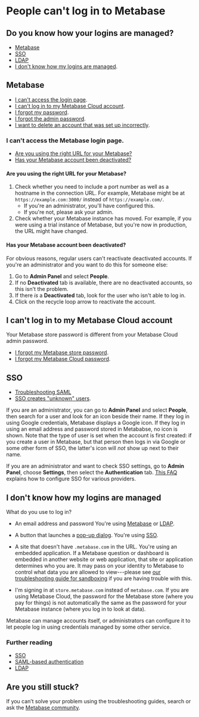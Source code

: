 # People can't log in to Metabase

## Do you know how your logins are managed?
- [Metabase][metabase-idp]
- [SSO][troubleshooting-sso]
- [LDAP][troubleshooting-ldap]
- [I don't know how my logins are managed][how-to-find-idp].

## Metabase
- [I can't access the login page][no-login-page].
- [I can't log in to my Metabase Cloud account][metabase-cloud-login].
- [I forgot my password][how-to-reset-password].
- [I forgot the admin password][how-to-reset-admin-password].
- [I want to delete an account that was set up incorrectly][how-to-delete-an-account].

### I can't access the Metabase login page.

- [Are you using the right URL for your Metabase?][incorrect-metabase-url]
- [Has your Metabase account been deactivated?][deactivated-metabase-account]

#### Are you using the right URL for your Metabase?

1. Check whether you need to include a port number as well as a hostname in the connection URL. For example, Metabase might be at `https://example.com:3000/` instead of `https://example.com/`.
   - If you're an administrator, you'll have configured this.
   - If you're not, please ask your admin.
2. Check whether your Metabase instance has moved. For example, if you were using a trial instance of Metabase, but you're now in production, the URL might have changed.

#### Has your Metabase account been deactivated?

For obvious reasons, regular users can't reactivate deactivated accounts. If you're an administrator and you want to do this for someone else:

1. Go to **Admin Panel** and select **People**.
2. If no **Deactivated** tab is available, there are no deactivated accounts, so this isn't the problem.
3. If there _is_ a **Deactivated** tab, look for the user who isn't able to log in.
4. Click on the recycle loop arrow to reactivate the account.

## I can't log in to my Metabase Cloud account

Your Metabase store password is different from your Metabase Cloud admin password.

- [I forgot my Metabase store password][reset-store-password].
- [I forgot my Metabase Cloud password][how-to-reset-admin-password].

## SSO

- [Troubleshooting SAML][troubleshooting-saml]
- [SSO creates "unknown" users](https://github.com/metabase/metabase/issues/15484).

If you are an administrator, you can go to **Admin Panel** and select **People**, then search for a user and look for an icon beside their name. If they log in using Google credentials, Metabase displays a Google icon. If they log in using an email address and password stored in Metababse, no icon is shown. Note that the type of user is set when the account is first created: if you create a user in Metabase, but that person then logs in via Google or some other form of SSO, the latter's icon will _not_ show up next to their name.

If you are an administrator and want to check SSO settings, go to **Admin Panel**, choose **Settings**, then select the **Authentication** tab. [This FAQ][auth] explains how to configure SSO for various providers.

## I don't know how my logins are managed

What do you use to log in?

- An email address and password
  You're using [Metabase][metabase-idp] or [LDAP][troubleshooting-ldap].

- A button that launches a [pop-up dialog][sso-gloss].
  You're using [SSO][troubleshooting-sso].

- A site that doesn't have `.metabase.com` in the URL.
  You're using an embedded application. If a Metabase question or dashboard is embedded in another website or web application, that site or application determines who you are. It may pass on your identity to Metabase to control what data you are allowed to view---please see [our troubleshooting guide for sandboxing][sandboxing] if you are having trouble with this.

- I'm signing in at `store.metabase.com` instead of `metabase.com`.
  If you are using Metabase Cloud, the password for the Metabase store (where you pay for things) is not automatically the same as the password for your Metabase instance (where you log in to look at data).

Metabase can manage accounts itself, or administrators can configure it to let people log in using credentials managed by some other service.

### Further reading

- [SSO][sso-docs]
- [SAML-based authentication][saml-docs]
- [LDAP][ldap-docs]

## Are you still stuck?

If you can’t solve your problem using the troubleshooting guides, search or ask the [Metabase community][discourse].


[auth]: ../administration-guide/sso.html
[deactivated-metabase-account]: #has-your-metabase-account-been-deactivated
[how-to-delete-an-account]: ../administration-guide/04-managing-users.md#deleting-an-account
[discourse]: https://discourse.metabase.com/
[how-to-find-idp]: #i-dont-know-how-my-logins-are-managed
[how-to-reset-admin-password]: ../administration-guide/04-managing-users.html#resetting-the-admin-password
[how-to-reset-password]: ../administration-guide/04-managing-users.html#resetting-someones-password
[incorrect-metabase-url]: #are-you-using-the-right-url-for-your-metabase
[ldap-docs]: /administration-guide/10-single-sign-on.html#enabling-ldap-authentication
[metabase-cloud-login]: #i-cant-log-in-to-my-metabase-cloud-account
[metabase-idp]: #metabase
[no-login-page]: #i-cant-access-the-metabase-login-page
[reset-store-password]: https://store.metabase.com/forgot-password
[saml-docs]: ../enterprise-guide/authenticating-with-saml.html
[sandboxing]: ./sandboxing.html
[sso-docs]: /administration-guide/sso.html
[sso-gloss]: /glossary/sso.html
[troubleshooting-ldap]: ./ldap.html
[troubleshooting-saml]: ./saml.html
[troubleshooting-sso]: #sso
